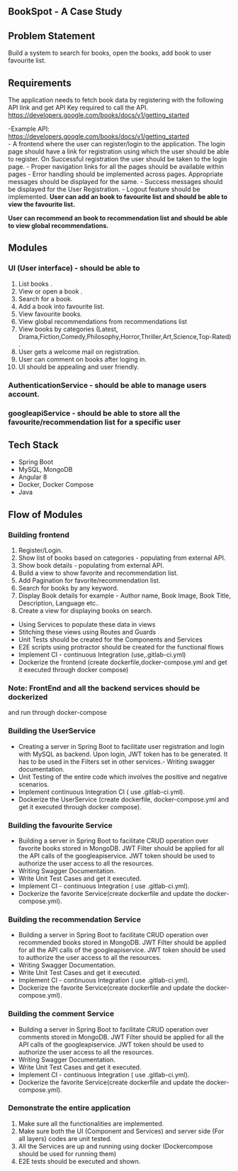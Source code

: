 ## BookSpot - A Case Study

## Problem Statement
Build a system to search for books, open the books, add book to user favourite list.
## Requirements
The application needs to fetch book data by registering with the following API link and get API Key required to call the API.
https://developers.google.com/books/docs/v1/getting_started

-Example API:
		https://developers.google.com/books/docs/v1/getting_started		
	- A frontend where the user can register/login to the application. The login page should have a link for registration using which the user
	should be able to register. On Successful registration the user should be taken to the login page.
	- Proper navigation links for all the pages should be available within pages
	- Error handling should be implemented across pages. Appropriate messages should be displayed for the same.
	- Success messages should be displayed for the User Registration.
	- Logout feature should be implemented.
**User can add an book to favourite list and should be able to view the favourite list.**

**User can recommend an book to recommendation list and should be able to view global recommendations.**

## Modules
### UI (User interface) - should be able to
1. List books .
2. View or open a book .
3. Search for a book.
4. Add a book into favourite list.
5. View favourite books.
6. View global recommendations from recommendations list
7. View books by categories (Latest, Drama,Fiction,Comedy,Philosophy,Horror,Thriller,Art,Science,Top-Rated) .
8. User gets a welcome mail on registration.
9. User can comment on books after loging in.
10. UI should be appealing and user friendly.

### AuthenticationService - should be able to manage users account.
### googleapiService - should be able to store all the favourite/recommendation list for a specific user
## Tech Stack
- Spring Boot
- MySQL, MongoDB
- Angular 8
- Docker, Docker Compose
- Java

## Flow of Modules
### Building frontend
1. Register/Login.
2. Show list of books based on categories - populating from external API.
3. Show book details - populating from external API.
4. Build a view to show favorite and recommendation list.
5. Add Pagination for favorite/recommendation list.
6. Search for books by any keyword.
7. Display Book details
	for example - Author name, Book Image, Book Title, Description, Language etc..
8. Create a view for displaying books on search.
- Using Services to populate these data in views
- Stitching these views using Routes and Guards
- Unit Tests should be created for the Components and Services
- E2E scripts using protractor should be created for the functional flows
- Implement CI - continuous Integration (use,.gitlab-ci.yml)
- Dockerize the frontend (create dockerfile,docker-compose.yml and get it executed through docker compose)

### Note: FrontEnd and all the backend services should be dockerized
and run through docker-compose

### Building the UserService
- Creating a server in Spring Boot to facilitate user registration and login with MySQL as backend. Upon login, JWT token has to be generated. 	It has to be used in the Filters set in other services.- Writing swagger documentation.
- Unit Testing of the entire code which involves the positive and negative scenarios.
- Implement continuous Integration CI ( use .gitlab-ci.yml).
- Dockerize the UserService (create dockerfile, docker-compose.yml and get it executed through docker compose).

### Building the favourite Service
- Building a server in Spring Boot to facilitate CRUD operation over favorite books stored in MongoDB. JWT Filter should be
  applied for all the API calls of the googleapiservice. JWT token should be used to authorize the user access to all the resources.
- Writing Swagger Documentation.
- Write Unit Test Cases and get it executed.
- Implement CI - continuous Integration ( use .gitlab-ci.yml).
- Dockerize the favorite Service(create dockerfile and update the docker-compose.yml).

### Building the recommendation Service
- Building a server in Spring Boot to facilitate CRUD operation over recommended books stored in MongoDB. JWT Filter should be
  applied for all the API calls of the googleapiservice. JWT token should be used to authorize the user access to all the resources.
- Writing Swagger Documentation.
- Write Unit Test Cases and get it executed.
- Implement CI - continuous Integration ( use .gitlab-ci.yml).
- Dockerize the favorite Service(create dockerfile and update the docker-compose.yml).

### Building the comment Service
- Building a server in Spring Boot to facilitate CRUD operation over comments stored in MongoDB. JWT Filter should be
  applied for all the API calls of the googleapiservice. JWT token should be used to authorize the user access to all the resources.
- Writing Swagger Documentation.
- Write Unit Test Cases and get it executed.
- Implement CI - continuous Integration ( use .gitlab-ci.yml).
- Dockerize the favorite Service(create dockerfile and update the docker-compose.yml).

### Demonstrate the entire application
1. Make sure all the functionalities are implemented.
2. Make sure both the UI (Component and Services) and server side (For all layers) codes are unit tested.
3. All the Services are up and running using docker (Dockercompose should be used for running them)
4. E2E tests should be executed and shown.
